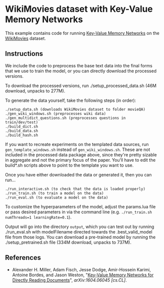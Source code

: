 # WikiMovies dataset with Key-Value Memory Networks

This example contains code for running [Key-Value Memory Networks](https://arxiv.org/abs/1606.03126) on the [WikiMovies](http://fb.ai/babi) dataset.

## Instructions

We include the code to preprocess the base text data into the final forms that we use to train the model, or you can directly download the processed versions.

To download the processed versions, run ./setup\_processed\_data.sh (46M download, unpacks to 277M).

To generate the data yourself, take the following steps (in order):

    ./setup_data.sh (downloads WikiMovies dataset to folder movieQA)
    ./gen_wiki_windows.sh (preprocesses wiki data)
    ./gen_multidict_questions.sh (preprocesses questions in train/dev/test)
    ./build_dict.sh
    ./build_data.sh
    ./build_hash.sh

If you want to recreate experiments on the templated data sources, run `gen_template_windows.sh` instead of `gen_wiki_windows.sh`.
These are not included in the processed data package above, since they're pretty sizable in aggregate and not the primary focus of the paper.
You'll have to edit the build\*.sh scripts above to point to the template you want to use.

Once you have either downloaded the data or generated it, then you can run...

    ./run_interactive.sh (to check that the data is loaded properly)
    ./run_train.sh (to train a model on the data)
    ./run_eval.sh (to evaluate a model on the data)

To customize the hyperparameters of the model, adjust the params.lua file or pass desired parameters in via the command line (e.g. `./run_train.sh numThreads=1 learningRate=0.1`).

Output will go into the directory `output`, which you can test out by running ./run\_eval.sh with modelFilename directed towards the .best\_valid\_model file from those logs.
You can download a pre-trained model by running the ./setup\_pretrained.sh file (334M download, unpacks to 737M).


## References

* Alexander H. Miller, Adam Fisch, Jesse Dodge, Amir-Hossein Karimi, Antoine Bordes, and Jason Weston, "[Key-Value Memory Networks for Directly Reading Documents](https://arxiv.org/abs/1606.03126)", *arXiv:1604.06045 [cs.CL]*.
